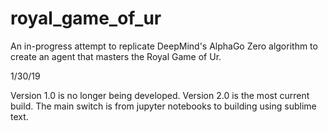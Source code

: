 # royal_game_of_ur
An in-progress attempt to replicate DeepMind's AlphaGo Zero algorithm to create an agent that masters the Royal Game of Ur. 




1/30/19 

Version 1.0 is no longer being developed. Version 2.0 is the most current build. The main switch is from jupyter notebooks to building using sublime text.

